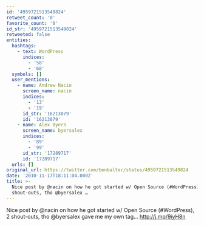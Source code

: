 ```yaml
---
id: '4959721513549824'
retweet_count: '0'
favorite_count: '0'
id_str: '4959721513549824'
retweeted: false
entities:
  hashtags:
    - text: WordPress
      indices:
        - '58'
        - '68'
  symbols: []
  user_mentions:
    - name: Andrew Nacin
      screen_name: nacin
      indices:
        - '13'
        - '19'
      id_str: '16213079'
      id: '16213079'
    - name: Alex Byers
      screen_name: byersalex
      indices:
        - '89'
        - '99'
      id_str: '17289717'
      id: '17289717'
  urls: []
original_url: https://twitter.com/benbalter/status/4959721513549824
date: '2010-11-17T18:11:04.000Z'
title: >-
  Nice post by @nacin on how he got started w/ Open Source (#WordPress), 2
  shout-outs, tho @byersalex …
---
```


Nice post by @nacin on how he got started w/ Open Source (#WordPress), 2 shout-outs, tho @byersalex gave me my own tag... http://j.mp/9iyH8n